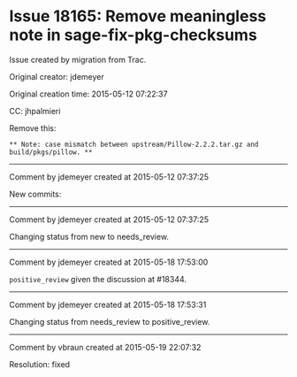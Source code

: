 # Issue 18165: Remove meaningless note in sage-fix-pkg-checksums

Issue created by migration from Trac.

Original creator: jdemeyer

Original creation time: 2015-05-12 07:22:37

CC:  jhpalmieri

Remove this:

```
** Note: case mismatch between upstream/Pillow-2.2.2.tar.gz and build/pkgs/pillow. **
```



---

Comment by jdemeyer created at 2015-05-12 07:37:25

New commits:


---

Comment by jdemeyer created at 2015-05-12 07:37:25

Changing status from new to needs_review.


---

Comment by jdemeyer created at 2015-05-18 17:53:00

`positive_review` given the discussion at #18344.


---

Comment by jdemeyer created at 2015-05-18 17:53:31

Changing status from needs_review to positive_review.


---

Comment by vbraun created at 2015-05-19 22:07:32

Resolution: fixed
